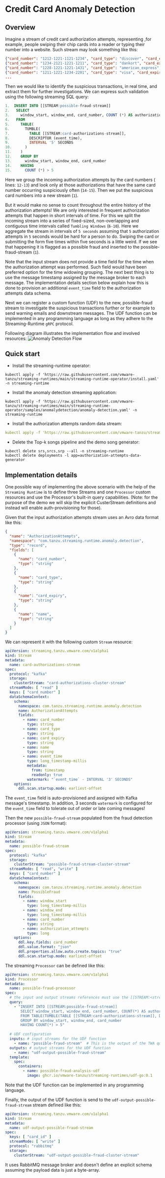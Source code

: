 # Credit Card Anomaly Detection

## Overview
Imagine a stream of credit card authorization attempts, representing ,for example, people swiping their chip cards into a reader or typing their number into a website. Such stream may look something like this:

```json
{"card_number": "1212-1221-1121-1234", "card_type": "discover", "card_expiry": "2013-9-12", "name": "Mr. Chester Stracke"}
{"card_number": "1234-2121-1221-1211", "card_type": "dankort", "card_expiry": "2012-11-12", "name": "Preston Abbott"}
{"card_number": "1228-1221-1221-1431", "card_type": "american_express", "card_expiry": "2011-10-12", "name": "Kelly Hermiston"}
{"card_number": "1211-1221-1234-2201", "card_type": "visa", "card_expiry": "2015-11-11", "name": "Augustina Daugherty"}
...
```

Then we would like to identify the suspicious transactions, in real time, and extract them for further investigations. 
We can express such validation using the following streaming SQL query:

```sql
1.  INSERT INTO [[STREAM:possible-fraud-stream]] 
2.   SELECT
3.     window_start, window_end, card_number, COUNT (*) AS authorization_attempts
4.   FROM
5.     TABLE(
6.       TUMBLE(
7.         TABLE [[STREAM:card-authorizations-stream]],
8.         DESCRIPTOR (event_time),
9.         INTERVAL '5' SECONDS
10.      )
11.    )
12.    GROUP BY
13.      window_start, window_end, card_number
14.    HAVING
15.      COUNT (*) > 5
```
Here we group the incoming authorization attempts by the card numbers ( lines: `12-13`) and look only at those authorizations 
that have the same card number occurring suspiciously often (`14-15`). 
Then we put the suspicious card numbers into a new stream (`1`).

But it would make no sense to count throughout the entire history of the authorization attempts! 
We are only interested in frequent authorization attempts that happen in short intervals of time. 
For this we split the incoming stream into a series of fixed-sized, non-overlapping and contiguous time intervals called `Tumbling Windows` (`6-10`). 
Here we aggregate the stream in intervals of `5 seconds` assuming that `5` authorization attempts in `5` seconds would be hard for a person to do. 
Swiping the card or submitting the form five times within five seconds is a little weird. 
If we see that happening it is flagged as a possible fraud and inserted to the possible-fraud-stream (`1`).

Note that the input stream does not provide a time field for the time when the authorization attempt was performed. 
Such field would have been preferred option for the time widowing grouping.
The next best thing is to use the message timestamp assigned by the message broker to each message.
The implementation details section below explain how this is done to provision an additional `event_time` field to the authorization attempts data schema.

Next we can register a custom function (UDF) to the new, possible-fraud stream to investigate the suspicious transactions further or for example to send warning emails and downstream messages. 
The UDF function can be implemented in any programming language as long as they adhere to the Streaming-Runtime `gRPC` protocol.

Following diagram illustrates the implementation flow and involved resources:
![Anomaly Detection Flow](./anomaly-detection-flow.jpg)



## Quick start

- Install the streaming-runtime operator:
```shell
kubectl apply -f 'https://raw.githubusercontent.com/vmware-tanzu/streaming-runtimes/main/streaming-runtime-operator/install.yaml' -n streaming-runtime
```

- Install the anomaly detection streaming application:
```shell
kubectl apply -f 'https://raw.githubusercontent.com/vmware-tanzu/streaming-runtimes/main/streaming-runtime-operator/samples/anomalydetection/anomaly-detection.yaml' -n streaming-runtime
```

- Install the authorization attempts random data stream:
```yaml
kubectl apply -f 'https://raw.githubusercontent.com/vmware-tanzu/streaming-runtimes/main/streaming-runtime-operator/samples/anomalydetection/data-generator.yaml' -n default
```

* Delete the Top-k songs pipeline and the demo song generator:
```shell
kubectl delete srs,srcs,srp --all -n streaming-runtime 
kubectl delete deployments -l app=authorization-attempts-data-generator
```

## Implementation details

One possible way of implementing the above scenario with the help of the `Streaming Runtime` is to define three Streams
and one `Processor` custom resources and use the Processor's built-in query capabilities.
(Note: for the purpose of the demo we will skip the explicit CusterStream definitions and instead will enable auth-provisioning for those).

Given that the input authorization attempts stream uses an Avro data format like this:

```json
{
  "name": "AuthorizationAttempts",
  "namespace": "com.tanzu.streaming.runtime.anomaly.detection",
  "type": "record",
  "fields": [
    {
      "name": "card_number",
      "type": "string"
    },
    {
      "name": "card_type",
      "type": "string"
    },
    {
      "name": "card_expiry",
      "type": "string"
    },
    {
      "name": "name",
      "type": "string"
    }
  ]
}
```
We can represent it with the following custom `Stream` resource:
```yaml
apiVersion: streaming.tanzu.vmware.com/v1alpha1
kind: Stream
metadata:
  name: card-authorizations-stream
spec:
  protocol: "kafka"
  storage:
    clusterStream: "card-authorizations-cluster-stream"
  streamMode: [ "read" ]
  keys: [ "card_number" ]
  dataSchemaContext:
    schema:
      namespace: com.tanzu.streaming.runtime.anomaly.detection
      name: AuthorizationAttempts
      fields:
        - name: card_number
          type: string
        - name: card_type
          type: string
        - name: card_expiry
          type: string
        - name: name
          type: string
        - name: event_time
          type: long_timestamp-millis
          metadata:
            from: timestamp
            readonly: true
          watermark: "`event_time` - INTERVAL '3' SECONDS"
    options:
      ddl.scan.startup.mode: earliest-offset
```

The `event_time` field is auto-provisioned and assigned with Kafka message's timestamp.
In addition, 3 seconds `watermark` is configured for the `event_time` field to tolerate out of order or late coming messages! 

Then the new `possible-fraud-stream` populated from the fraud detection processor (using `JSON` format): 

```yaml
apiVersion: streaming.tanzu.vmware.com/v1alpha1
kind: Stream
metadata:
  name: possible-fraud-stream
spec:
  protocol: "kafka"
  storage:
    clusterStream: "possible-fraud-stream-cluster-stream"
  streamMode: [ "read", "write" ]
  keys: [ "card_number" ]
  dataSchemaContext:
    schema:
      namespace: com.tanzu.streaming.runtime.anomaly.detection
      name: PossibleFraud
      fields:
        - name: window_start
          type: long_timestamp-millis
        - name: window_end
          type: long_timestamp-millis
        - name: card_number
          type: string
        - name: authorization_attempts
          type: long
    options:
      ddl.key.fields: card_number
      ddl.value.format: "json"
      ddl.properties.allow.auto.create.topics: "true"
      ddl.scan.startup.mode: earliest-offset
```

The streaming `Processor` can be defined like this: 

```yaml
apiVersion: streaming.tanzu.vmware.com/v1alpha1
kind: Processor
metadata:
  name: possible-fraud-processor
spec:
  # the input and output streams references must use the [[STREAM:<stream-name>]] syntax.
  query:
    - "INSERT INTO [[STREAM:possible-fraud-stream]]  
       SELECT window_start, window_end, card_number, COUNT(*) AS authorization_attempts 
       FROM TABLE(TUMBLE(TABLE [[STREAM:card-authorizations-stream]], DESCRIPTOR(event_time), INTERVAL '5' SECONDS)) 
       GROUP BY window_start, window_end, card_number    
       HAVING COUNT(*) > 5" 
  
  # UDF configuration
  inputs: # input streams for the UDF function
    - name: "possible-fraud-stream"  # This is the output of the TWA query above.
  outputs: # output streams for the UDF function
    - name: "udf-output-possible-fraud-stream"        
  template:
    spec:
      containers:
        - name: possible-fraud-analysis-udf
          image: ghcr.io/vmware-tanzu/streaming-runtimes/udf-go:0.1
```

Note that the UDF function can be implemented in any programming language.

Finally, the output of the UDF function is send to the `udf-output-possible-fraud-stream` stream defined like this: 

```yaml
apiVersion: streaming.tanzu.vmware.com/v1alpha1
kind: Stream
metadata:
  name: udf-output-possible-fraud-stream
spec:
  keys: [ "card_id" ]
  streamMode: [ "write" ]
  protocol: "rabbitmq"
  storage:
    clusterStream: "udf-output-possible-fraud-cluster-stream"
```
It uses RabbitMQ message broker and doesn't define an explicit schema assuming the payload data is just a byte-array.

